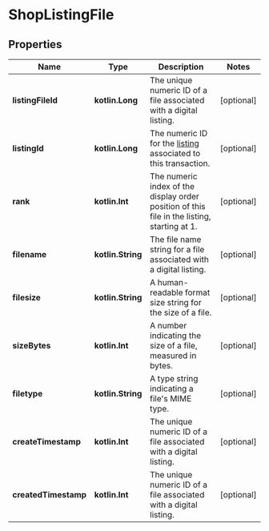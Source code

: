 
# ShopListingFile

## Properties
| Name | Type | Description | Notes |
| ------------ | ------------- | ------------- | ------------- |
| **listingFileId** | **kotlin.Long** | The unique numeric ID of a file associated with a digital listing. |  [optional] |
| **listingId** | **kotlin.Long** | The numeric ID for the [listing](/documentation/reference#tag/ShopListing) associated to this transaction. |  [optional] |
| **rank** | **kotlin.Int** | The numeric index of the display order position of this file in the listing, starting at 1. |  [optional] |
| **filename** | **kotlin.String** | The file name string for a file associated with a digital listing. |  [optional] |
| **filesize** | **kotlin.String** | A human-readable format size string for the size of a file. |  [optional] |
| **sizeBytes** | **kotlin.Int** | A number indicating the size of a file, measured in bytes. |  [optional] |
| **filetype** | **kotlin.String** | A type string indicating a file&#39;s MIME type. |  [optional] |
| **createTimestamp** | **kotlin.Int** | The unique numeric ID of a file associated with a digital listing. |  [optional] |
| **createdTimestamp** | **kotlin.Int** | The unique numeric ID of a file associated with a digital listing. |  [optional] |



